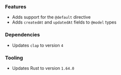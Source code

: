### Features

- Adds support for the `@default` directive
- Adds `createdAt` and `updatedAt` fields to `@model` types

### Dependencies

- Updates `clap` to version `4`

### Tooling

- Updates Rust to version `1.64.0`
